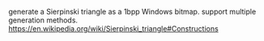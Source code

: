 generate a Sierpinski triangle as a 1bpp Windows bitmap.
support multiple generation methods.
	https://en.wikipedia.org/wiki/Sierpinski_triangle#Constructions
